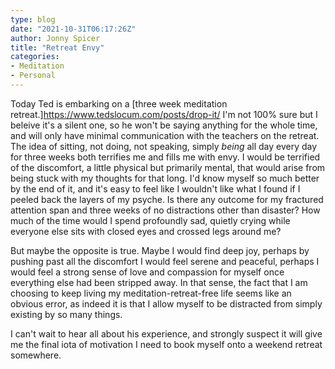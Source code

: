 ```yaml
---
type: blog
date: "2021-10-31T06:17:26Z"
author: Jonny Spicer
title: "Retreat Envy"
categories:
- Meditation
- Personal
---
```

Today Ted is embarking on a [three week meditation retreat.]https://www.tedslocum.com/posts/drop-it/ I'm not 100% sure but I beleive it's a silent one, so he won't be saying anything for the whole time, and will only have minimal communication with the teachers on the retreat. The idea of sitting, not doing,
not speaking, simply *being* all day every day for three weeks both terrifies me and fills me with envy. I would be terrified of the discomfort, a little physical but primarily mental, that would arise from being stuck with my thoughts for that long. I'd know myself so
much better by the end of it, and it's easy to feel like I wouldn't like what I found if I peeled back the layers of my psyche. Is there any outcome for my fractured attention span and three weeks of no distractions other than disaster? How much of the time would I spend
profoundly sad, quietly crying while everyone else sits with closed eyes and crossed legs around me?

But maybe the opposite is true. Maybe I would find deep joy, perhaps by pushing past all the discomfort I would feel serene and peaceful, perhaps I would feel a strong sense of love and compassion for myself once everything else had been stripped away. In that sense,
the fact that I am choosing to keep living my meditation-retreat-free life seems like an obvious error, as indeed it is that I allow myself to be distracted from simply existing by so many things.

I can't wait to hear all about his experience, and strongly suspect it will give me the final iota of motivation I need to book myself onto a weekend retreat somewhere.
